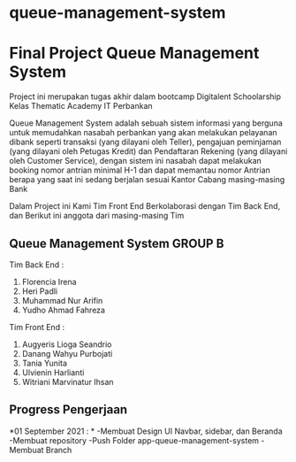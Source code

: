 # queue-management-system
# Final Project Queue Management System
Project ini merupakan tugas akhir dalam bootcamp Digitalent Schoolarship Kelas Thematic Academy IT Perbankan

Queue Management System adalah sebuah sistem informasi yang berguna untuk memudahkan nasabah perbankan yang akan melakukan pelayanan dibank seperti transaksi (yang dilayani oleh Teller),
pengajuan peminjaman (yang dilayani oleh Petugas Kredit) dan Pendaftaran Rekening (yang dilayani oleh Customer Service), dengan sistem ini nasabah dapat melakukan booking nomor
antrian minimal H-1 dan dapat memantau nomor Antrian berapa yang saat ini sedang berjalan sesuai Kantor Cabang masing-masing Bank

Dalam Project ini Kami Tim Front End Berkolaborasi dengan Tim Back End, dan Berikut ini anggota dari masing-masing Tim

<h2> Queue Management System GROUP B </h2>

Tim Back End :
  1. Florencia Irena
  2. Heri Padli
  3. Muhammad Nur Arifin
  4. Yudho Ahmad Fahreza
  
Tim Front End :
  1. Augyeris Lioga Seandrio
  2. Danang Wahyu Purbojati
  3. Tania Yunita
  4. Ulvienin Harlianti
  5. Witriani Marvinatur Ihsan
  
  <h2> Progress Pengerjaan </h2>
  *01 September 2021 : *
  -Membuat Design UI Navbar, sidebar, dan Beranda
  -Membuat repository
  -Push Folder app-queue-management-system
  -Membuat Branch
  
  
  
  
  
 
